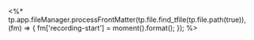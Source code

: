<%* tp.app.fileManager.processFrontMatter(tp.file.find_tfile(tp.file.path(true)), (fm) => {
  fm['recording-start'] = moment().format();
});
%>